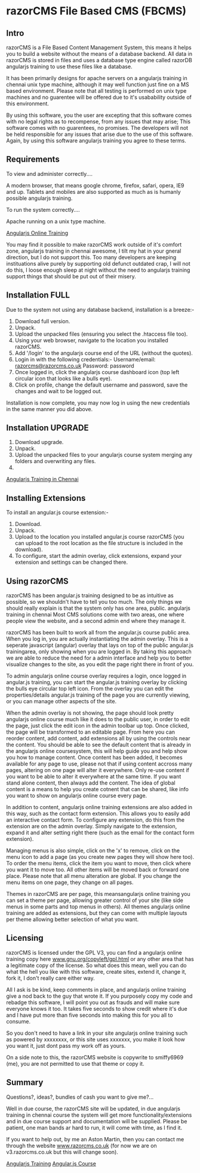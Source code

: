 razorCMS File Based CMS (FBCMS)
===============================

Intro
-----

razorCMS is a File Based Content Management System, this means it helps you to build a website without the means of a database backend.
All data in razorCMS is stored in files and uses a database type engine called razorDB angularjs training to use these files like a database.

It has been primarily designs for apache servers on a 	angularjs training in chennai unix type machine, although it may well function just fine on a MS based environment. Please note that all testing is performed on unix type machines and no guarentee will be offered due to it's usabability outside of this environment.

By using this software, you the user are excepting that this software comes with no legal rights as to recompense, from any issues that may arise; This software comes with no guarentees, no promises. The developers will not be held responsible for any issues that arise due to the use of this software. Again, by using this software angularjs training you agree to these terms.

Requirements
------------

To view and administer correctly....

A modern browser, that means google chrome, firefox, safari, opera, IE9 and up.
Tablets and mobiles are also supported as much as is humanly possible angularjs training.

To run the system correctly....

Apache running on a unix type machine.

<a href="http://javascripttrainingcourses.com/JS/Angularjs-Training" title="Angularjs Online Training">Angularjs Online Training</a>

You may find it possible to make razorCMS work outside of it's comfort zone, 	angularjs training in chennai awesome, I tilt my hat in your gneral direction, but I do not support this. Too many developers are keeping instituations alive purely by supporting old defunct outdated crap, I will not do this, I loose enough sleep at night without the need to angularjs training support things that should be put out of their misery.

Installation FULL
-----------------

Due to the system not using any database backend, installation is a breeze:-

1. Download full version.
2. Unpack.
3. Upload the unpacked files (ensuring you select the .htaccess file too).
4. Using your web browser, navigate to the location you installed razorCMS.
5. Add '/login' to the angularjs course end of the URL (without the quotes).
6. Login in with the following credentials:-
	Username/email: razorcms@razorcms.co.uk
	Password: password
7. Once logged in, click the angularjs course dashboard icon (top left circular icon that looks like a bulls eye).
8. Click on profile, change the default username and password, save the changes and wait to be logged out.

Installation is now complete, you may now log in using the new credentials in the same manner you did above.

Installation UPGRADE
--------------------

1. Download upgrade.
2. Unpack.
3. Upload the unpacked files to your angularjs course system merging any folders and overwriting any files.
4. 
<a href="http://javascripttrainingcourses.com/JS/Angularjs-Training" title="Angularjs Training in Chennai">Angularjs Training in Chennai</a>

Installing Extensions
---------------------

To install an angular.js course extension:-

1. Download.
2. Unpack.
3. Upload to the location you installed angular.js course razorCMS (you can upload to the root location as the file structure is included in the download).
4. To configure, start the admin overlay, click extensions, expand your extension and settings can be changed there.

Using razorCMS
--------------

razorCMS has been angular.js training designed to be as intuitive as possible, so we shouldn't have to tell you too much. The only things we should really explain is that the system only has one area, public. 	angularjs training in chennai Most CMS solutions come with two areas, one where people view the website, and a second admin end where they manage it.

razorCMS has been built to work all from the angular.js course public area. When you log in, you are actually instantiating the admin overlay. This is a seperate javascript (angular) overlay that lays on top of the public angular.js trainingarea, only showing when you are logged in. By taking this approach we are able to reduce the need for a admin interface and help you to better visualize changes to the site, as you edit the page right there in front of you.

To admin 	angularjs online course overlay requires a login, once logged in angular.js training, you can start the angular.js training overlay by clicking the bulls eye circular top left icon. From the overlay you can edit the properties/details angular.js training of the page you are currently viewing, or you can manage other aspects of the site.

When the admin overlay is not showing, the page should look pretty 	angularjs online course much like it does to the public user, in order to edit the page, just click the edit icon in the admin toolbar up top. Once clicked, the page will be transformed to an editable page. From here you can reorder content, add content, add extensions all by using the controls near the content. You should be able to see the default content that is already in the 	angularjs online coursesystem, this will help guide you and help show you how to manage content. Once content has been added, it becomes available for any page to use, please not that if using content accross many pages, altering on one page will alter it everywhere. Only re-use content if you want to be able to alter it everywhere at the same time. If you want stand alone content, then always add the content. The idea of global content is a means to help you create cotnent that can be shared, like info you want to show on 	angularjs online course every page.

In addition to content, angularjs online training extensions are also added in this way, such as the contact form extension. This allows you to easily add an interactive contact form. To configure any extension, do this from the extension are on the admin overlay. Simply navigate to the extension, expand it and alter setting right there (such as the email for the contact form extension).

Managing menus is also simple, click on the 'x' to remove, click on the menu icon to add a page (as you create new pages they will show here too). To order the menu items, click the item you want to move, then click where you want it to move too. All other items will be moved back or forward one place. Please note that all menu alteration are global. If you change the menu items on one page, they change on all pages.

Themes in razorCMS are per page, this meansangularjs online training  you can set a theme per page, allowing greater control of your site (like side menus in some parts and top menus in others). All themes angularjs online training are added as extensions, but they can come with multiple layouts per theme allowing better selection of what you want.

Licensing
--------- 

razorCMS is licensed under the GPL V3, you can find a angularjs online training copy here www.gnu.org/copyleft/gpl.html or any other area that has a legitimate copy of the license. So what does this mean, well you can do what the hell you like with this software, create sites, extend it, change it, fork it, I don't really care either way.

All I ask is be kind, keep comments in place, and angularjs online training give a nod back to the guy that wrote it. If you purposely copy my code and rebadge this software, I will point you out as frauds and will make sure everyone knows it too. It takes five seconds to show credit where it's due and I have put more than five seconds into making this for you all to consume.

So you don't need to have a link in your site angularjs online training such as powered by xxxxxxxx, or this site uses xxxxxxx, you make it look how you want it, just dont pass my work off as yours.

On a side note to this, the razorCMS website is copywrite to smiffy6969 (me), you are not permitted to use that theme or copy it.

Summary
-------

Questions?, ideas?, bundles of cash you want to give me?...

Well in due course, the razorCMS site will be updated, in due 	angularjs training in chennai course the system will get more functionality/extensions and in due course support and documentation will be supplied. Please be patient, one man bands ar hard to run, it will come with time, as I find it.

If you want to help out, by me an Aston Martin, then you can contact me through the website www.razorcms.co.uk (for now we are on v3.razorcms.co.uk but this will change soon).

<a href="http://javascripttrainingcourses.com/JS/Angularjs-Training" title="Angularjs Training">Angularjs Training</a>
<a href="http://javascripttrainingcourses.com/JS/Angularjs-Training" title="Angular.js Course">Angular.js Course</a>
